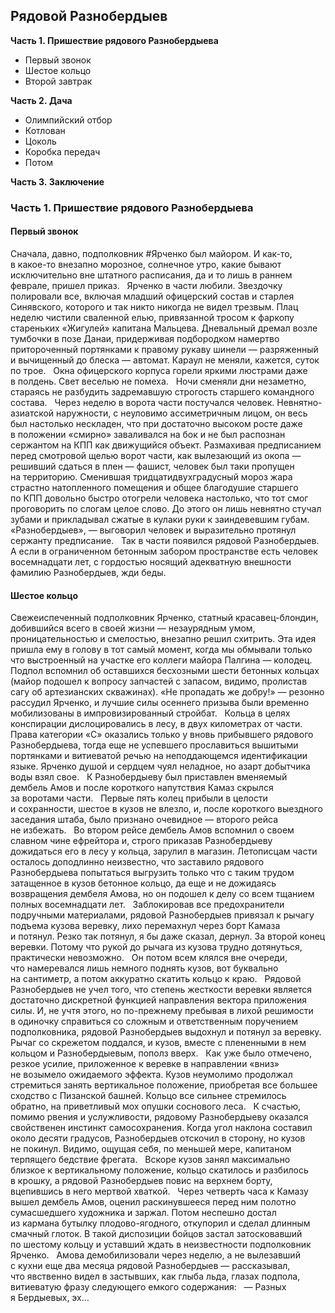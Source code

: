 ## Рядовой Разнобердыев

**Часть 1. Пришествие рядового Разнобердыева**

- Первый звонок  
- Шестое кольцо  
- Второй завтрак  


**Часть 2. Дача**

- Олимпийский отбор  
- Котлован  
- Цоколь  
- Коробка передач  
- Потом  


**Часть 3. Заключение**

### Часть 1. Пришествие рядового Разнобердыева

#### Первый звонок

Сначала, давно, подполковник #Ярченко был майором. И как-то, в какое-то внезапно морозное, солнечное утро, какие бывают исключительно вне штатного расписания, да и то лишь в раннем феврале, пришел приказ.  
Ярченко в части любили. Звездочку полировали все, включая младший офицерский состав и старлея Синявского, которого и так никто никогда не видел трезвым. Плац неделю чистили сваленной елью, привязанной тросом к фаркопу стареньких «Жигулей» капитана Мальцева. Дневальный дремал возле тумбочки в позе Данаи, придерживая подбородком намертво притороченный портянками к правому рукаву шинели — разряженный и вычищенный до блеска — автомат. Караул не меняли, кажется, суток по трое.  
Окна офицерского корпуса горели яркими люстрами даже в полдень. Свет веселью не помеха.  
Ночи сменяли дни незаметно, стараясь не разбудить задремавшую строгость старшего командного состава.  
Через неделю в ворота части постучался человек. Невнятно-азиатской наружности, с неуловимо ассиметричным лицом, он весь был настолько нескладен, что при достаточно высоком росте даже в положении «смирно» заваливался на бок и не был распознан сержантом на КПП как движущийся объект. Размахивая предписанием перед смотровой щелью ворот части, как вылезающий из окопа — решивший сдаться в плен — фашист, человек был таки пропущен на территорию. Сменившая тридцатидвухградусный мороз жара страстно натопленного помещения и общее благодушие старшего по КПП довольно быстро отогрели человека настолько, что тот смог проговорить по слогам целое слово. До этого он лишь невнятно стучал зубами и прикладывал сжатые в кулаки руки к заиндевевшим губам. «Разнобердыев», — выговорил человек и выразительно протянул сержанту предписание.  
Так в части появился рядовой Разнобердыев.  
А если в ограниченном бетонным забором пространстве есть человек восемнадцати лет, с гордостью носящий адекватную внешности фамилию Разнобердыев, жди беды.

#### Шестое кольцо

Свежеиспеченный подполковник Ярченко, статный красавец-блондин, добившийся всего в своей жизни — незаурядным умом, проницательностью и смелостью, внезапно решил схитрить. Эта идея пришла ему в голову в тот самый момент, когда мы обмывали только что выстроенный на участке его коллеги майора Палгина — колодец. Подпол вспомнил об оставшихся бесхозными шести бетонных кольцах (майор подошел к вопросу запчастей с запасом, видимо, пролистав сагу об артезианских скважинах). «Не пропадать же добру!» — резонно рассудил Ярченко, и лучшие силы осеннего призыва были временно мобилизованы в импровизированный стройбат.  
Кольца в целях конспирации дислоцировались в лесу, в двух километрах от части. Права категории «С» оказались только у вновь прибывшего рядового Разнобердыева, тогда еще не успевшего прославиться вышитыми портянками и витиеватой речью на неподдающемся идентификации языке. Ярченко душой и сердцем чуял неладное, но азарт добытчика воды взял свое.  
К Разнобердыеву был приставлен вменяемый дембель Амов и после короткого напутствия Камаз скрылся за воротами части.  
Первые пять колец прибыли в целости и сохранности, шестое в кузов не влезло, и, после короткого выездного заседания штаба, было признано очевидное — второго рейса не избежать.  
Во втором рейсе дембель Амов вспомнил о своем славном чине ефрейтора и, строго приказав Разнобердыеву дожидаться его в лесу у кольца, зарулил в магазин. Летописцам части осталось доподлинно неизвестно, что заставило рядового Разнобердыева попытаться выгрузить только что с таким трудом затащенное в кузов бетонное кольцо, да еще и не дожидаясь возвращения дембеля Амова, но он подошел к делу со всем тщанием полных восемнадцати лет.  
Заблокировав все предохранители подручными материалами, рядовой Разнобердыев привязал к рычагу подъема кузова веревку, лихо перемахнул через борт Камаза и потянул. Резко так потянул, я бы даже сказал, дернул. За второй конец веревки. Потому что рукой до рычага из кузова трудно дотянуться, практически невозможно.  
Он потом всем клялся вне очереди, что намеревался лишь немного поднять кузов, вот буквально на сантиметр, а потом аккуратно скатить кольцо к краю.  
Рядовой Разнобердыев не учел того, что степень жесткости веревки является достаточно дискретной функцией направления вектора приложения силы. И, не учтя этого, но по-прежнему пребывая в лихой решимости в одиночку справиться со сложным и ответственным поручением подполковника, рядовой Разнобердыев выдохнул и потянул за веревку. Рычаг со скрежетом поддался, и кузов, вместе с плененными в нем кольцом и Разнобердыевым, пополз вверх.  
Как уже было отмечено, резкое усилие, приложенное к веревке в направлении «вниз» не возымело ожидаемого эффекта. Кузов неумолимо продолжал стремиться занять вертикальное положение, приобретая все большее сходство с Пизанской башней. Кольцо все сильнее стремилось обратно, на приветливый мох опушки соснового леса.  
К счастью, помимо рвения и услужливости, рядовому Разнобердыеву оказался свойственен инстинкт самосохранения. Когда угол наклона составил около десяти градусов, Разнобердыев отскочил в сторону, но кузов не покинул. Видимо, ощущая себя, по меньшей мере, капитаном терпящего бедствие фрегата.  
Вскоре кузов занял максимально близкое к вертикальному положение, кольцо скатилось и разбилось в крошку, а рядовой Разнобердыев повис на верхнем борту, вцепившись в него мертвой хваткой.  
Через четверть часа к Камазу вышел дембель Амов, оценил раскинувшееся перед ним полотно сумасшедшего художника и заржал. Потом неспешно достал из кармана бутылку плодово-ягодного, откупорил и сделал длинным смачный глоток. В такой диспозиции бойцов застал затосковавший по шестому кольцу и уставший ждать в неизвестности подполковник Ярченко.  
Амова демобилизовали через неделю, а не вылезавший с кухни еще два месяца рядовой Разнобердыев — рассказывал, что явственно видел в застывших, как глыба льда, глазах подпола, витиеватую фразу следующего емкого содержания:  
— Разных я Бердыевых, эх…
